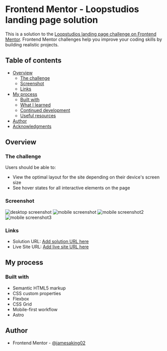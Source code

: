 # Frontend Mentor - Loopstudios landing page solution

This is a solution to the [Loopstudios landing page challenge on Frontend Mentor](https://www.frontendmentor.io/challenges/loopstudios-landing-page-N88J5Onjw). Frontend Mentor challenges help you improve your coding skills by building realistic projects. 

## Table of contents

- [Overview](#overview)
  - [The challenge](#the-challenge)
  - [Screenshot](#screenshot)
  - [Links](#links)
- [My process](#my-process)
  - [Built with](#built-with)
  - [What I learned](#what-i-learned)
  - [Continued development](#continued-development)
  - [Useful resources](#useful-resources)
- [Author](#author)
- [Acknowledgments](#acknowledgments)

## Overview

### The challenge

Users should be able to:

- View the optimal layout for the site depending on their device's screen size
- See hover states for all interactive elements on the page

### Screenshot

![desktop screenshot](/loopstudios-landing-page/images/desktop-screenshot-loopstudios-landing-page.png)
![mobile screenshot](/loopstudios-landing-page/images/mobile-screenshot-loopstudios-landing-page.png)
![mobile screenshot2](/loopstudios-landing-page/images/mobile-screenshot-loopstudios-landing-page2.png)
![mobile screenshot3](/loopstudios-landing-page/images/mobile-screenshot-loopstudios-landing-page3.png)


### Links

- Solution URL: [Add solution URL here](https://your-solution-url.com)
- Live Site URL: [Add live site URL here](https://your-live-site-url.com)

## My process

### Built with

- Semantic HTML5 markup
- CSS custom properties
- Flexbox
- CSS Grid
- Mobile-first workflow
- Astro

## Author

- Frontend Mentor - [@jamesaking02](https://www.frontendmentor.io/profile/jamesaking02)
